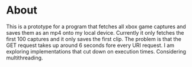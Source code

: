 # About

This is a prototype for a program that fetches all xbox game captures and saves them as an mp4 onto my local device. Currently it only fetches the first 100 captures and it only saves the first clip. The problem is that the GET request takes up around 6 seconds fore every URI request. I am exploring implementations that cut down on execution times. Considering multithreading. 